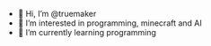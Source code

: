 - 👋 Hi, I’m @truemaker
- 👀 I’m interested in programming, minecraft and AI
- 🌱 I’m currently learning programming

<!---
truemaker/truemaker is a ✨ special ✨ repository because its `README.md` (this file) appears on your GitHub profile.
You can click the Preview link to take a look at your changes.
--->
